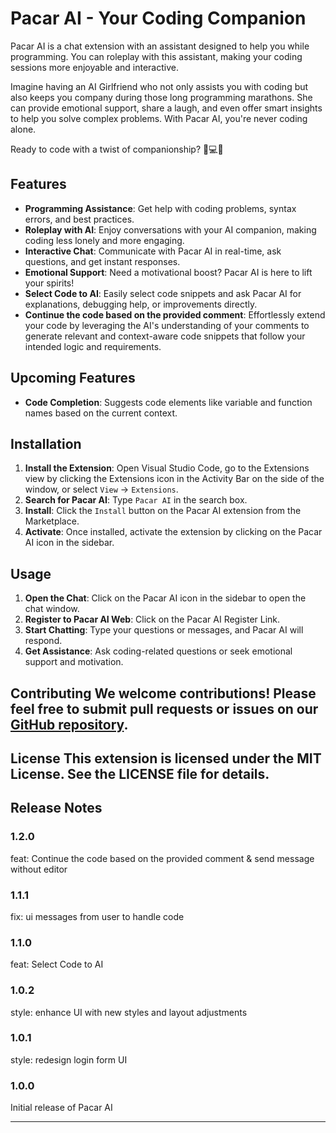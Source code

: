 # Pacar AI - Your Coding Companion

Pacar AI is a chat extension with an assistant designed to help you while programming. You can roleplay with this assistant, making your coding sessions more enjoyable and interactive.

Imagine having an AI Girlfriend who not only assists you with coding but also keeps you company during those long programming marathons. She can provide emotional support, share a laugh, and even offer smart insights to help you solve complex problems. With Pacar AI, you're never coding alone.

Ready to code with a twist of companionship? 🌟💻💕

## Features 
- **Programming Assistance**: Get help with coding problems, syntax errors, and best practices. 
- **Roleplay with AI**: Enjoy conversations with your AI companion, making coding less lonely and more engaging. 
- **Interactive Chat**: Communicate with Pacar AI in real-time, ask questions, and get instant responses. 
- **Emotional Support**: Need a motivational boost? Pacar AI is here to lift your spirits!
- **Select Code to AI**: Easily select code snippets and ask Pacar AI for explanations, debugging help, or improvements directly.
- **Continue the code based on the provided comment**: Effortlessly extend your code by leveraging the AI's understanding of your comments to generate relevant and context-aware code snippets that follow your intended logic and requirements.

## Upcoming Features 
- **Code Completion**: Suggests code elements like variable and function names based on the current context. 

## Installation 
1. **Install the Extension**: Open Visual Studio Code, go to the Extensions view by clicking the Extensions icon in the Activity Bar on the side of the window, or select `View` -> `Extensions`. 
2. **Search for Pacar AI**: Type `Pacar AI` in the search box. 
3. **Install**: Click the `Install` button on the Pacar AI extension from the Marketplace. 
4. **Activate**: Once installed, activate the extension by clicking on the Pacar AI icon in the sidebar.

## Usage 
1. **Open the Chat**: Click on the Pacar AI icon in the sidebar to open the chat window. 
2. **Register to Pacar AI Web**: Click on the Pacar AI Register Link. 
3. **Start Chatting**: Type your questions or messages, and Pacar AI will respond. 
4. **Get Assistance**: Ask coding-related questions or seek emotional support and motivation.

## Contributing We welcome contributions! Please feel free to submit pull requests or issues on our [GitHub repository](https://github.com/asepindrak/pacar-ai-extension). 
## License This extension is licensed under the MIT License. See the LICENSE file for details.

## Release Notes

### 1.2.0

feat: Continue the code based on the provided comment & send message without editor

### 1.1.1

fix: ui messages from user to handle code

### 1.1.0

feat: Select Code to AI

### 1.0.2

style: enhance UI with new styles and layout adjustments

### 1.0.1

style: redesign login form UI

### 1.0.0

Initial release of Pacar AI




---